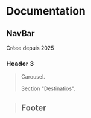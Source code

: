 Documentation
====================

NavBar
---------------------

Créee depuis 2025
### Header 3

> Carousel.
> 
> Section "Destinatios".

> ## Footer
